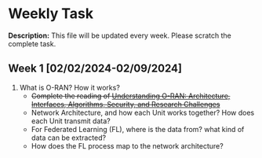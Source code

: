 # Weekly Task
**Description:** This file will be updated every week. Please scratch the complete task.

## Week 1 [02/02/2024-02/09/2024]
1. What is O-RAN? How it works?
   - ~~Complete the reading of [Understanding O-RAN: Architecture, Interfaces, Algorithms, Security, and Research Challenges](https://arxiv.org/pdf/2202.01032.pdf)~~
   - Network Architecture, and how each Unit works together? How does each Unit transmit data?
   - For Federated Learning (FL), where is the data from? what kind of data can be extracted?
   - How does the FL process map to the network architecture? 